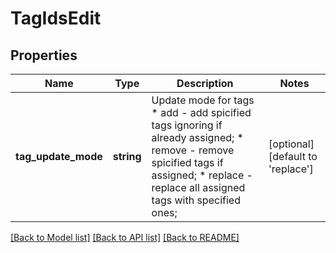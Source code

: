# TagIdsEdit

## Properties
Name | Type | Description | Notes
------------ | ------------- | ------------- | -------------
**tag_update_mode** | **string** | Update mode for tags * add - add spicified tags ignoring if already assigned; * remove - remove spicified tags if assigned; * replace - replace all assigned tags with specified ones; | [optional] [default to 'replace']

[[Back to Model list]](../README.md#documentation-for-models) [[Back to API list]](../README.md#documentation-for-api-endpoints) [[Back to README]](../README.md)


